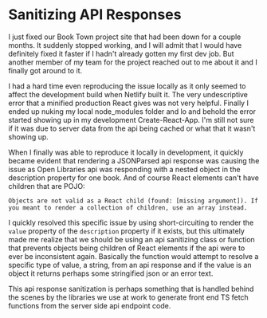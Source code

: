 # Sanitizing API Responses
I just fixed our Book Town project site that had been down for a couple months. It suddenly stopped working, and I will admit that I would have definitely fixed it faster if I hadn't already gotten my first dev job. But another member of my team for the project reached out to me about it and I finally got around to it.

I had a hard time even reproducing the issue locally as it only seemed to affect the development build when Netlify built it. The very undescriptive error that a minified production React gives was not very helpful. Finally I ended up nuking my local node_modules folder and lo and behold the error started showing up in my development Create-React-App. I'm still not sure if it was due to server data from the api being cached or what that it wasn't showing up.

When I finally was able to reproduce it locally in development, it quickly became evident that rendering a JSONParsed api response was causing the issue as Open Libraries api was responding with a nested object in the description property for one book. And of course React elements can't have children that are POJO: 

```Objects are not valid as a React child (found: [missing argument]). If you meant to render a collection of children, use an array instead.```

I quickly resolved this specific issue by using short-circuiting to render the `value` property of the `description` property if it exists, but this ultimately made me realize that we should be using an api sanitizing class or function that prevents objects being children of React elements if the api were to ever be inconsistent again. Basically the function would attempt to resolve a specific type of value, a string, from an api response and if the value is an object it returns perhaps some stringified json or an error text.

This api response sanitization is perhaps something that is handled behind the scenes by the libraries we use at work to generate front end TS fetch functions from the server side api endpoint code.
